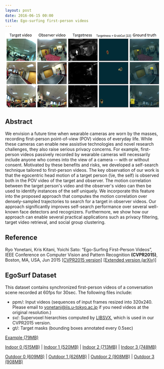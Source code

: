 ```yaml
---
layout: post
date: 2016-06-15 00:00
title: Ego-surfing first-person videos
---
```


![cover](/images/yks-cvpr2015.png)

## Abstract

We envision a future time when wearable cameras are worn by the masses, recording first-person point-of-view (POV) videos of everyday life. While these cameras can enable new assistive technologies and novel research challenges, they also raise serious privacy concerns. For example, first-person videos passively recorded by wearable cameras will necessarily include anyone who comes into the view of a camera -- with or without consent. Motivated by these benefits and risks, we developed a self-search technique tailored to first-person videos. The key observation of our work is that the egocentric head motion of a target person (\ie, the self) is observed both in the POV video of the target and observer. The motion correlation between the target person's video and the observer's video can then be used to identify instances of the self uniquely. We incorporate this feature into the proposed approach that computes the motion correlation over densely-sampled trajectories to search for a target in observer videos. Our approach significantly improves self-search performance over several well-known face detectors and recognizers. Furthermore, we show how our approach can enable several practical applications such as privacy filtering, target video retrieval, and social group clustering.

## Reference

Ryo Yonetani, Kris Kitani, Yoichi Sato: “Ego-Surfing First-Person Videos”, IEEE Conference on Computer Vision and Pattern Recognition **(CVPR2015)**, Boston, MA, USA, Jun 2015 [[CVPR2015 version]](http://www.cv-foundation.org/openaccess/content_cvpr_2015/papers/Yonetani_Ego-Surfing_First-Person_Videos_2015_CVPR_paper.pdf) [[Extended version (arXiv)]](http://arxiv.org/abs/1606.04637)

## EgoSurf Dataset

This dataset contains synchronized first-person videos of a conversation scene recorded at 60fps for 30sec. The following files include:

- ppm/: Input videos (sequences of input frames resized into 320x240. Please email to yonetani@iis.u-tokyo.ac.jp if you need videos at the original resolution.) 
- sv/: Supervoxel hierarchies computed by [LIBSVX](http://www.cse.buffalo.edu/~jcorso/r/supervoxels/), which is used in our CVPR2015 version.
- gt/: Target masks (bounding boxes annotated every 0.5sec)


[Example (79MB)](http://www.hci.iis.u-tokyo.ac.jp/datasets/data/EgoSurf/example.tar.gz)
 
[Indoor 0 (515MB)](http://www.hci.iis.u-tokyo.ac.jp/datasets/data/EgoSurf/I0.tar.gz) |
[Indoor 1 (520MB)](http://www.hci.iis.u-tokyo.ac.jp/datasets/data/EgoSurf/I1.tar.gz) |
[Indoor 2 (713MB)](http://www.hci.iis.u-tokyo.ac.jp/datasets/data/EgoSurf/I2.tar.gz) |
[Indoor 3 (748MB)](http://www.hci.iis.u-tokyo.ac.jp/datasets/data/EgoSurf/I3.tar.gz)

[Outdoor 0 (609MB)](http://www.hci.iis.u-tokyo.ac.jp/datasets/data/EgoSurf/O0.tar.gz) |
[Outdoor 1 (626MB)](http://www.hci.iis.u-tokyo.ac.jp/datasets/data/EgoSurf/O1.tar.gz) |
[Outdoor 2 (908MB)](http://www.hci.iis.u-tokyo.ac.jp/datasets/data/EgoSurf/O2.tar.gz) |
[Outdoor 3 (908MB)](http://www.hci.iis.u-tokyo.ac.jp/datasets/data/EgoSurf/O3.tar.gz)
